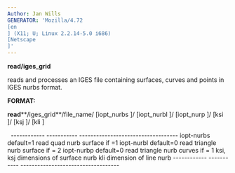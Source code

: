 ```yaml
---
Author: Jan Wills
GENERATOR: 'Mozilla/4.72 
[en
] (X11; U; Linux 2.2.14-5.0 i686) 
[Netscape
]'
---
```


 **read/iges\_grid**

  reads and processes an IGES file containing surfaces, curves and
  points in IGES nurbs format.

 **FORMAT:**

  **read****/iges\_grid**/file\_name/
[iopt\_nurbs
]/
[iopt\_nurbl
]/
[iopt\_nurp
]/
[ksi
]/
[ksj
]/
[kli
]

   
    ------------ ----------- -----------------------------------
    iopt-nurbs   default=1   read quad nurb surface if =1
    iopt-nurbl   default=0   read triangle nurb surface if = 2
    iopt-nurbp   default=0   read triangle nurb curves if = 1
    ksi, ksj                 dimensions of surface nurb
    kli                      dimension of line nurb
    ------------ ----------- -----------------------------------
 
